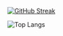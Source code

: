  [![GitHub Streak](https://streak-stats.demolab.com?user=osaidalikhan&theme=dark&hide_border=true&date_format=M%20j%5B%2C%20Y%5D)](https://git.io/streak-stats)


  ![Top Langs](https://github-readme-stats.vercel.app/api/top-langs/?username=OsaidAliKhan&langs_count=10&layout=compact&title_color=fff&text_color=00e7ff&bg_color=151515)

  

